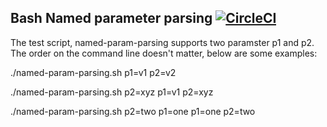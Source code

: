 Bash Named parameter parsing [![CircleCI](https://circleci.com/gh/winksaville/bash-named-param-parsing.svg?style=svg)](https://circleci.com/gh/winksaville/bash-named-param-parsing)
---

The test script, named-param-parsing supports two paramster p1 and p2.
The order on the command line doesn't matter, below are some examples:

./named-param-parsing.sh
p1=v1 p2=v2

./named-param-parsing.sh p2=xyz
p1=v1 p2=xyz

./named-param-parsing.sh p2=two p1=one
p1=one p2=two
